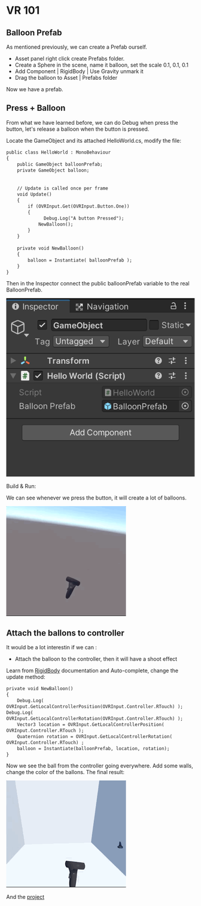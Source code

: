 # VR 101


## Balloon Prefab

As mentioned previously, we can create a Prefab ourself. 

- Asset panel right click create Prefabs folder.
- Create a Sphere in the scene, name it balloon, set the scale 0.1, 0.1, 0.1
- Add Component | RigidBody | Use Gravity unmark it
- Drag the balloon to Asset | Prefabs folder

Now we have a prefab. 


## Press + Balloon

From what we have learned before, we can do Debug when press the button, let's release a balloon when the button is pressed.


Locate the GameObject and its attached HelloWorld.cs, modify the file: 


```
public class HelloWorld : MonoBehaviour
{
    public GameObject balloonPrefab;
    private GameObject balloon;


    // Update is called once per frame
    void Update()
    {
        if (OVRInput.Get(OVRInput.Button.One))
        {
        	  Debug.Log("A button Pressed");
            NewBalloon();
        }
    }

    private void NewBalloon()
    {
        balloon = Instantiate( balloonPrefab );
    }
}
```
 
Then in the Inspector connect the public balloonPrefab variable to the real BalloonPrefab.

![](images/balloonPrefab.png)


Build & Run:

We can see whenever we press the button, it will create a lot of balloons.

![](images/balloon.gif)


## Attach the ballons to controller


It would be a lot interestin if we can :

- Attach the balloon to the controller, then it will have a shoot effect

Learn from [RigidBody](https://docs.unity3d.com/ScriptReference/Rigidbody.html) documentation and Auto-complete, change the update method:

```
private void NewBalloon()
{
    Debug.Log( OVRInput.GetLocalControllerPosition(OVRInput.Controller.RTouch) );
Debug.Log( OVRInput.GetLocalControllerRotation(OVRInput.Controller.RTouch) );
    Vector3 location = OVRInput.GetLocalControllerPosition( OVRInput.Controller.RTouch );
    Quaternion rotation = OVRInput.GetLocalControllerRotation( OVRInput.Controller.RTouch) ;
    balloon = Instantiate(balloonPrefab, location, rotation);
}
``` 

Now we see the ball from the controller going everywhere. Add some walls, change the color of the ballons. The final result: 

![](images/balloon_shooter.gif)


And the [project](VR_Oculus_Integration)
